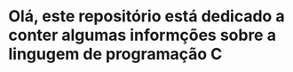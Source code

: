 # **Olá, este repositório está dedicado a conter algumas informções sobre a lingugem de programação C**
